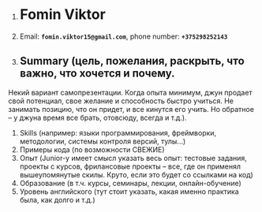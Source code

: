 1. # Fomin Viktor
1. Email: **`fomin.viktor15@gmail.com`**, phone number: **`+375298252143`**
1. ## Summary (цель, пожелания, раскрыть, что важно, что хочется и почему. 
Некий вариант самопрезентации. Когда опыта минимум, джун продает свой потенциал, 
свое желание и способность быстро учиться. Не занимать позицию, что он придет, 
и все кинутся его учить. Но обратное – у джуна время все брать, отовсюду, всегда и т.д.).
1. Skills (например: языки программирования, фреймворки, методологии, системы контроля версий, тулы...)
1. Примеры кода (по возможности СВЕЖИЕ)
1. Опыт (Junior-у имеет смысл указать весь опыт: тестовые задания, проекты с курсов,
фрилансовые проекты – все, где он применял вышеупомянутые скилы. 
Круто, если это будет со ссылками на код)
1. Образование (в т.ч. курсы, семинары, лекции, онлайн-обучение)
1. Уровень английского (тут стоит указать, какая именно практика была, как долго и т.д.)